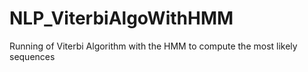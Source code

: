 # NLP_ViterbiAlgoWithHMM

Running of Viterbi Algorithm with the HMM to compute the most likely sequences
